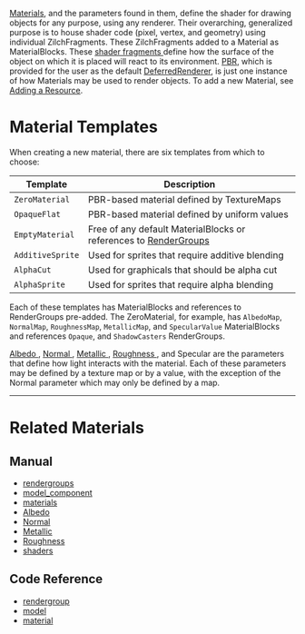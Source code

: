 [Materials](https://github.com/zeroengineteam/ZeroDocs/code_reference/class_reference/material.markdown), and the parameters found in them, define the shader for drawing objects for any purpose, using any renderer. Their overarching, generalized purpose is to house shader code (pixel, vertex, and geometry) using individual ZilchFragments. These ZilchFragments added to a Material as MaterialBlocks. These [ shader fragments ](https://github.com/zeroengineteam/ZeroDocs/zero_editor_documentation/zeromanual/graphics/materials/shaders.markdown) define how the surface of the object on which it is placed will react to its environment.  [PBR](https://github.com/zeroengineteam/ZeroDocs/zero_editor_documentation/zeromanual/graphics/physically_based_rendering.markdown), which is provided for the user as the default [DeferredRenderer](https://github.com/zeroengineteam/ZeroDocs/zero_editor_documentation/zeromanual/graphics/renderer/deferred_renderer.markdown#deferred-renderer), is just one instance of how Materials may be used to render objects. To add a new Material, see [Adding a Resource](https://github.com/zeroengineteam/ZeroDocs/zero_editor_documentation/zeromanual/editor/editorcommands/resourceadding.markdown).

 # Material Templates

When creating a new material, there are six templates from which to choose:

|Template | Description
|--|--
|`ZeroMaterial`| PBR-based material defined by TextureMaps
|`OpaqueFlat`| PBR-based material defined by uniform values
|`EmptyMaterial`| Free of any default MaterialBlocks or references to [RenderGroups](https://github.com/zeroengineteam/ZeroDocs/zero_editor_documentation/zeromanual/graphics/rendergroups.markdown)
|`AdditiveSprite`| Used for sprites that require additive blending
|`AlphaCut`| Used for graphicals that should be alpha cut
|`AlphaSprite`| Used for sprites that require alpha blending

Each of these templates has MaterialBlocks and references to RenderGroups pre-added. The ZeroMaterial, for example, has `AlbedoMap`, `NormalMap`, `RoughnessMap`, `MetallicMap`, and `SpecularValue` MaterialBlocks and references `Opaque`, and `ShadowCasters` RenderGroups.

[ Albedo ](https://github.com/zeroengineteam/ZeroDocs/zero_editor_documentation/zeromanual/graphics/materials/albedo.markdown), [ Normal ](https://github.com/zeroengineteam/ZeroDocs/zero_editor_documentation/zeromanual/graphics/materials/normal_map.markdown), [ Metallic ](https://github.com/zeroengineteam/ZeroDocs/zero_editor_documentation/zeromanual/graphics/materials/metallic.markdown), [ Roughness ](https://github.com/zeroengineteam/ZeroDocs/zero_editor_documentation/zeromanual/graphics/materials/roughness.markdown), and Specular are the parameters that define how light interacts with the material. Each of these parameters may be defined by a texture map or by a value, with the exception of the Normal parameter which may only be defined by a map.

---

 # Related Materials
 ## Manual
- [rendergroups](https://github.com/zeroengineteam/ZeroDocs/zero_editor_documentation/zeromanual/graphics/rendergroups.markdown)
- [model_component](https://github.com/zeroengineteam/ZeroDocs/zero_editor_documentation/zeromanual/graphics/models/model_component.markdown)
- [materials](https://github.com/zeroengineteam/ZeroDocs/zero_editor_documentation/zeromanual/graphics/materials.markdown)
- [ Albedo ](https://github.com/zeroengineteam/ZeroDocs/zero_editor_documentation/zeromanual/graphics/materials/albedo.markdown)
- [ Normal ](https://github.com/zeroengineteam/ZeroDocs/zero_editor_documentation/zeromanual/graphics/materials/normal_map.markdown)
- [ Metallic ](https://github.com/zeroengineteam/ZeroDocs/zero_editor_documentation/zeromanual/graphics/materials/metallic.markdown)
- [ Roughness ](https://github.com/zeroengineteam/ZeroDocs/zero_editor_documentation/zeromanual/graphics/materials/roughness.markdown)
- [shaders](https://github.com/zeroengineteam/ZeroDocs/zero_editor_documentation/zeromanual/graphics/materials/shaders.markdown)

 ## Code Reference
- [rendergroup](https://github.com/zeroengineteam/ZeroDocs/code_reference/class_reference/rendergroup.markdown) 
- [model](https://github.com/zeroengineteam/ZeroDocs/code_reference/class_reference/model.markdown)
- [material](https://github.com/zeroengineteam/ZeroDocs/code_reference/class_reference/material.markdown) 

 